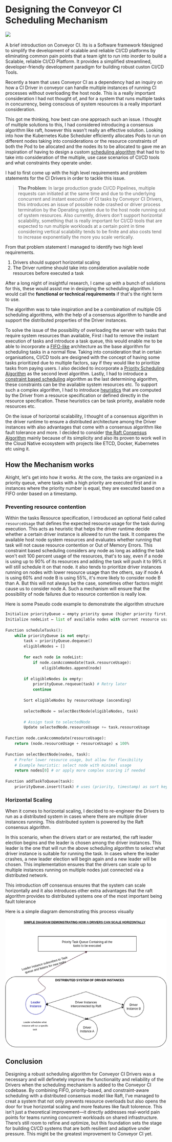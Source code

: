 # Designing the Conveyor CI Scheduling Mechanism

![](https://fulcrum.rocks/blog/wp-content/uploads/2022/04/ci-cd-pipeline-7.png)

A brief introduction on Conveyor CI. Its is a Software framework fdesigned to simplify the development of scalable and reliable CI/CD platforms by eliminating common pain points that a team ight to run into inorder to build a Scalable, reliable CI/CD Platform. It provides a simplified  streamlined, developer-friendly development paradigm for building robust custon CI/CD Tools.

Recently a team that uses Conveyor CI as a dependency had an inquiry on how a CI Driver in conveyor can handle multiple instances of running CI processes without overloading the host node. This is a really important consideration I had not thought of, and for a system that runs multiple tasks in concurrency, being conscious of system resources is a really important consideration.

This got me thinking, how best can one approach such an issue. I thought of multiple solutions to this, I had considered introducing a consensus algorithm like raft, however this wasn't really an effective solution. Looking into how the Kubernetes Kube Scheduler efficiently allocates Pods to run on different nodes taking into considerations or the resource constraints of both the Pod to be allocated and the nodes its to be allocated to gave me an inspiration of having to design a custom [scheduling algorithm](https://en.wikipedia.org/wiki/Scheduling_(computing)) that had to to take into consideration of the multiple, use case scenarios of CI/CD tools and what constraints they operate under.

I had to first come up with the high level requirements and problem statements for the CI Drivers in order to tackle this issue.

> **The Problem**: In large production grade CI/CD Pipelines, multiple requests can initiated at the same time and due to the underlying concurrent and instant execution of CI tasks by Conveyor CI Drivers, this introduces an issue of possible node crashed or driver process termination by the Operating system due to the host node running out of system resources. Also currently, drivers don't support horizontal scalability, something that is really important for CI/CD tools that are expected to run multiple workloads at a certain point in time considering vertical scalability tends to be finite and also costs tend to increase exponentially the more you scale vertically.

From that problem statement I managed to identify two high level requirements.

1. Drivers should support horizontal scaling
2. The Driver runtime should take into consideration available node resources before executed a task

After a long night of insightful research, I came up with a bunch of solutions for this, these would assist me in designing the scheduling algorithm. I would call the **functional or technical requirements** if that's the right term to use.

The algorithm was to take inspiration and be a combination of multiple OS scheduling algorithms, with the help of a consensus algorithm to handle and support the distributed properties of the Driver instances.

To solve the issue of the possibility of overloading the server with tasks that require system resources than available, First i had to remove the instant execution of tasks and introduce a task queue, this would enable me to be able to incorporate a [FIFO-like](https://en.wikipedia.org/wiki/FIFO_(computing_and_electronics)) architecture as the base algorithm for scheduling tasks in a normal flow. Taking into consideration that in certain organisations, CI/CD tools are designed with the concept of having some tasks prioritized due to multiple factors, say if they would like to prioritize tasks from paying users. I also decided to incorporate a [Priority Scheduling Algorithm](https://en.wikipedia.org/wiki/Dynamic_priority_scheduling) as the second level algorithm. Lastly, I had to introduce a [constraint based scheduling](https://www.sciencedirect.com/science/article/pii/S1474667017377388) algorithm as the last determining algorithm, these constraints can be the available system resources etc. To support such a complex algorithm, I had to introduce [heuristics](https://en.wikipedia.org/wiki/Heuristic) that are computed by the Driver from a resource specification or defined directly in the resource specification. These heuristics can be task priority, available node resources etc.

On the issue of horizontal scalability, I thought of a consensus algorithm in the driver runtime to ensure a distributed architecture among the Driver instances with also advantages that come with a consensus algorithm like fault tolerance and more. I decided to consider [the Raft Consensus Algorithm](https://raft.github.io/) mainly because of its simplicity and also its proven to work well in the Cloud Native ecosystem with projects like ETCD, Docker, Kubernetes etc using it.

## How the Mechanism works

Alright, let's get into how it works. At the core, the tasks are organized in a priority queue, where tasks with a high priority are executed first and in instances where the priority number is equal, they are executed based on a FIFO order based on a timestamp.

### Preventing resource contention

Within the tasks Resource specification, I introduced an optional field called `resourceUsage` that defines the expected resource usage for the task during execution. This acts as heuristic that helps the driver runtime decide whether a certain driver instance is allowed to run the task. It compares the available host node system resources and evaluates whether running that task will not cause resource contention or Out of Memory Errors. This constraint based scheduling considers any node as long as adding the task won't exit 100 percent usage of the resources, that's to say, even if a node is using up to 90% of its resources and adding the task will push it to 99% it will still schedule it on that node. it also tends to prioritize driver instances running on nodes with lower resource usage than the others, say if node A is using 60% and node B is using 55%, it's more likely to consider node B than A. But this will not always be the case, sometimes other factors might cause us to consider node A. Such a mechanism will ensure that the possibility of node failures due to resource contention is really low.

Here is some Pseudo code example to demonstrate the algorithm structure

```py
Initialize priorityQueue ← empty priority queue (higher priority first, FIFO if equal)
Initialize nodeList ← list of available nodes with current resource usage

Function scheduleTasks():
    while priorityQueue is not empty:
        task ← priorityQueue.dequeue()
        eligibleNodes ← []

        for each node in nodeList:
            if node.canAccommodate(task.resourceUsage):
                eligibleNodes.append(node)

        if eligibleNodes is empty:
            priorityQueue.requeue(task) # Retry later
            continue

        Sort eligibleNodes by resourceUsage (ascending)

        selectedNode ← selectBestNode(eligibleNodes, task)

        # Assign task to selectedNode
        Update selectedNode.resourceUsage += task.resourceUsage

Function node.canAccommodate(resourceUsage):
    return (node.resourceUsage + resourceUsage) ≤ 100%

Function selectBestNode(nodes, task):
    # Prefer lower resource usage, but allow for flexibility
    # Example heuristic: select node with minimal usage
    return nodes[0] # or apply more complex scoring if needed

Function addTaskToQueue(task):
    priorityQueue.insert(task) # uses (priority, timestamp) as sort key
```

### Horizontal Scaling

When it comes to horizontal scaling, I decided to re-engineer the Drivers to run as a distributed system in cases where there are multiple driver instances running. This distributed system is powered by the Raft consensus algorithm.

In this scenario, when the drivers start or are restarted, the raft leader election begins and the leader is chosen among the driver instances. This leader is the one that will run the above scheduling algorithm to select what driver instance is suitable for running the task. In cases where the leader crashes, a new leader election will begin again and a new leader will be chosen. This implementation ensures that the drivers can scale up to multiple instances running on multiple nodes just connected via a distributed network.

This introduction off consensus ensures that the system can scale horizontally and it also introduces other extra advantages that the raft algorithm provides to distributed systems one of the most important being fault tolerance

Here is a simple diagram demonstrating this process visually

![](/img/drivers.png)

## Conclusion

Designing a robust scheduling algorithm for Conveyor CI Drivers was a necessary and will definetely improve the functionality and reliability of the Drivers when the scheduling mechanism is added to the Conveyor CI codebase. By combining FIFO, priority-based, and constraint-aware scheduling with a distributed consensus model like Raft, I’ve managed to creat a system that not only prevents resource overloads but also opens the door for true horizontal scaling and more features like fault tolorence. This isn’t just a theoretical improvement—it directly addresses real-world pain points for teams running concurrent workloads on shared infrastructure. There’s still room to refine and optimize, but this foundation sets the stage for building CI/CD systems that are both resilient and adaptive under pressure. This might be the greatest improvement to Conveyor CI yet.

